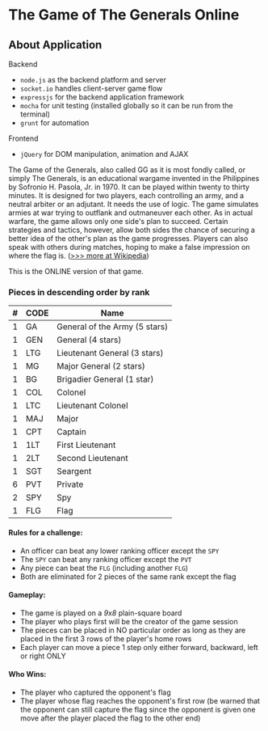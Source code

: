 # The Game of The Generals Online

## About Application

Backend
- `node.js` as the backend platform and server
- `socket.io` handles client-server game flow
- `expressjs` for the backend application framework
- `mocha` for unit testing (installed globally so it can be run from the terminal)
- `grunt` for automation

Frontend
- `jQuery` for DOM manipulation, animation and AJAX

The Game of the Generals, also called GG as it is most fondly called, or simply The Generals, is an educational wargame invented in the Philippines by Sofronio H. Pasola, Jr. in 1970. It can be played within twenty to thirty minutes. It is designed for two players, each controlling an army, and a neutral arbiter or an adjutant. It needs the use of logic. The game simulates armies at war trying to outflank and outmaneuver each other. As in actual warfare, the game allows only one side's plan to succeed. Certain strategies and tactics, however, allow both sides the chance of securing a better idea of the other's plan as the game progresses. Players can also speak with others during matches, hoping to make a false impression on where the flag is. ([>>> more at Wikipedia](http://en.wikipedia.org/wiki/Game_of_the_Generals "The Game of the Generals"))

This is the ONLINE version of that game.

### Pieces in descending order by rank

| # |  CODE | Name                           |
|:-:| ----- | ------------------------------ |
| 1 | GA    | General of the Army (5 stars)  |
| 1 | GEN   | General (4 stars)              |
| 1 | LTG   | Lieutenant General (3 stars)   |
| 1 | MG    | Major General (2 stars)        |
| 1 | BG    | Brigadier General (1 star)     |
| 1 | COL   | Colonel                        |
| 1 | LTC   | Lieutenant Colonel             |
| 1 | MAJ   | Major                          |
| 1 | CPT   | Captain                        |
| 1 | 1LT   | First Lieutenant               |
| 1 | 2LT   | Second Lieutenant              |
| 1 | SGT   | Seargent                       |
| 6 | PVT   | Private                        |
| 2 | SPY   | Spy                            |
| 1 | FLG   | Flag                           |

#### Rules for a challenge:
- An officer can beat any lower ranking officer except the `SPY`
- The `SPY` can beat any ranking officer except the `PVT`
- Any piece can beat the `FLG` (including another `FLG`)
- Both are eliminated for 2 pieces of the same rank except the flag

#### Gameplay:
- The game is played on a *9x8* plain-square board
- The player who plays first will be the creator of the game session
- The pieces can be placed in NO particular order as long as they are placed in the first 3 rows of the player's home rows
- Each player can move a piece 1 step only either forward, backward, left or right ONLY

#### Who Wins:
- The player who captured the opponent's flag
- The player whose flag reaches the opponent's first row (be warned that the opponent can still capture the flag since the opponent is given one move after the player placed the flag to the other end)
